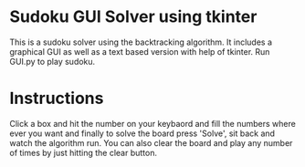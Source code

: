 # Sudoku GUI Solver using tkinter
This is a sudoku solver using the backtracking algorithm. It includes a graphical GUI as well as a text based version with help of tkinter.
Run GUI.py to play sudoku.

# Instructions
Click a box and hit the number on your keybaord and fill the numbers where ever you want and finally to solve the board press 'Solve', sit back and watch the algorithm run.
You can also clear the board and play any number of times by just hitting the clear button. 

